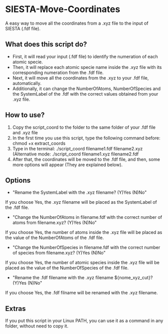 # SIESTA-Move-Coordinates
A easy way to move all the coordinates from a .xyz file to the input of SIESTA (.fdf file).

## What does this script do?
- First, it will read your input (.fdf file) to identify the numeration of each atomic specie.
- Then, it will replace each atomic specie name inside the .xyz file with its corresponding numeration from the .fdf file.
- Next, it will move all the coordinates from the .xyz to your .fdf file, automatically.
- Additionally, it can change the NumberOfAtoms, NumberOfSpecies and the SystemLabel of the .fdf with the correct values obtained from your .xyz file.

## **How to use?**
1. Copy the script_coord to the folder to the same folder of your .fdf file and .xyz file
2. In the first time you use this script, type the following command before: chmod +x extract_coords
3. Type in the terminal: ./script_coord filename1.fdf filename2.xyz 
     (Alternative mode: ./script_coord filename1.xyz filename2.fdf
6. After that, the coordinates will be moved to the .fdf file, and then, some more options will appear (They are explained below).

## Options
- "Rename the SystemLabel with the .xyz filename? (Y)Yes (N)No"

If you choose Yes, the .xyz filename will be placed as the SystemLabel of the .fdf file.

- "Change the NumberOfAtoms in filename.fdf with the correct number of atoms from filename.xyz? (Y)Yes (N)No"

If you choose Yes, the number of atoms inside the .xyz file will be placed as the value of the NumberOfAtoms of the .fdf file.

- "Change the NumberOfSpecies in filename.fdf with the correct number of species from filename.xyz? (Y)Yes (N)No"

If you choose Yes, the number of atomic species inside the .xyz file will be placed as the value of the NumberOfSpecies of the .fdf file.

- "Rename the .fdf filename with the .xyz filename ${nome_xyz_cut}? (Y)Yes (N)No"

If you choose Yes, the .fdf filname will be renamed with the .xyz filename.

## Extras
If you put this script in your Linux PATH, you can use it as a command in any folder, without need to copy it.
